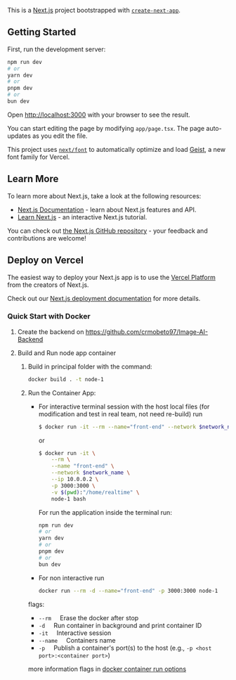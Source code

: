 This is a [Next.js](https://nextjs.org) project bootstrapped with [`create-next-app`](https://nextjs.org/docs/app/api-reference/cli/create-next-app).

## Getting Started

First, run the development server:

```bash
npm run dev
# or
yarn dev
# or
pnpm dev
# or
bun dev
```

Open [http://localhost:3000](http://localhost:3000) with your browser to see the result.

You can start editing the page by modifying `app/page.tsx`. The page auto-updates as you edit the file.

This project uses [`next/font`](https://nextjs.org/docs/app/building-your-application/optimizing/fonts) to automatically optimize and load [Geist](https://vercel.com/font), a new font family for Vercel.

## Learn More

To learn more about Next.js, take a look at the following resources:

- [Next.js Documentation](https://nextjs.org/docs) - learn about Next.js features and API.
- [Learn Next.js](https://nextjs.org/learn) - an interactive Next.js tutorial.

You can check out [the Next.js GitHub repository](https://github.com/vercel/next.js) - your feedback and contributions are welcome!

## Deploy on Vercel

The easiest way to deploy your Next.js app is to use the [Vercel Platform](https://vercel.com/new?utm_medium=default-template&filter=next.js&utm_source=create-next-app&utm_campaign=create-next-app-readme) from the creators of Next.js.

Check out our [Next.js deployment documentation](https://nextjs.org/docs/app/building-your-application/deploying) for more details.



### Quick Start with Docker

1.  Create the backend on https://github.com/crmobeto97/Image-AI-Backend

1.  Build and Run node app container
    1.  Build in principal folder with the command:
        ```bash
        docker build . -t node-1
        ```
    1.  Run the Container App:
        *   For interactive terminal session with the host local files (for modification and test in real team, not need re-build) run

            ```bash
            $ docker run -it --rm --name="front-end" --network $network_name --ip 10.0.0.2 -p 3000:3000 -v $(pwd):"/home/realtime" node-1 bash
            ```

            or

            ```bash
            $ docker run -it \
                --rm \
                --name "front-end" \
                --network $network_name \
                --ip 10.0.0.2 \
                -p 3000:3000 \
                -v $(pwd):"/home/realtime" \
                node-1 bash
            ```
            For run the application inside the terminal run:

            ```bash
            npm run dev
            # or
            yarn dev
            # or
            pnpm dev
            # or
            bun dev
            ```

        *   For non interactive run

            ```bash
            docker run --rm -d --name="front-end" -p 3000:3000 node-1
            ```

        flags:

        * `--rm`&nbsp;&nbsp;&nbsp;&nbsp;    Erase the docker after stop
        * `-d`&nbsp;&nbsp;&nbsp;&nbsp;      Run container in background and print container ID
        * `-it`&nbsp;&nbsp;&nbsp;&nbsp;      Interactive session
        * `--name`&nbsp;&nbsp;&nbsp;&nbsp;   Containers name
        * `-p`&nbsp;&nbsp;&nbsp;&nbsp;       Publish a container's port(s) to the host (e.g., `-p <host port>:<container port>`)


        more information flags in [docker container run options](https://docs.docker.com/reference/cli/docker/container/run/#options)

<!-- Bibliografy -->
[1]: https://example          "example documentation"